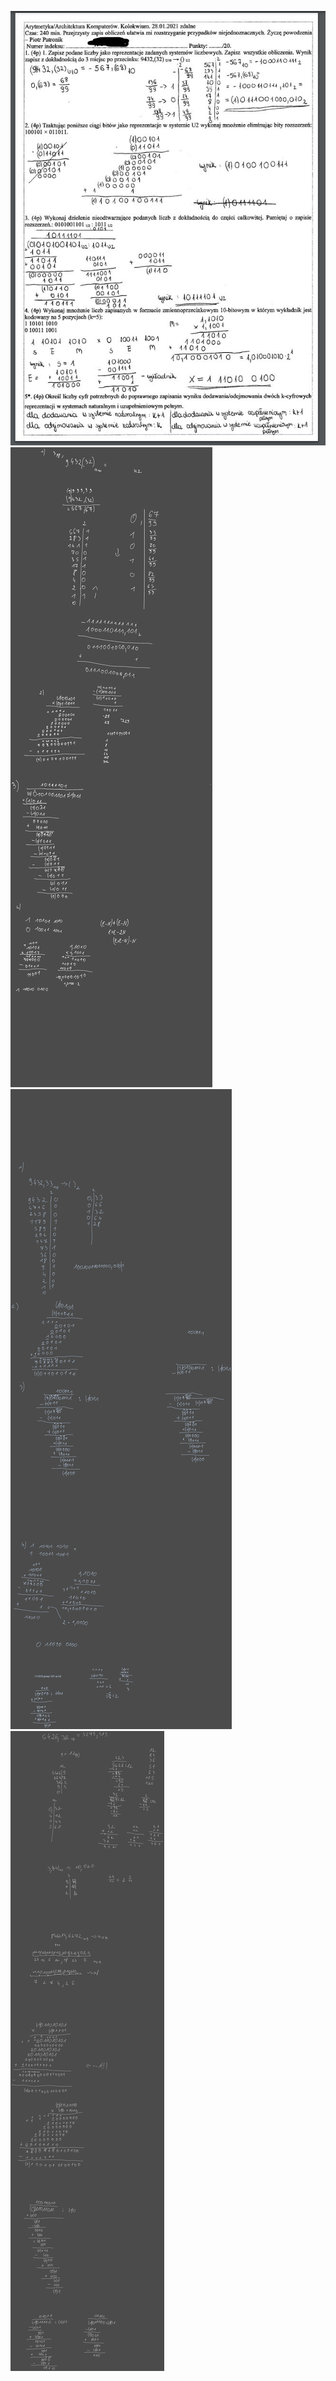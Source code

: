 ![](/Notatki/Semestr%203/Architektura%20komputerów%201/Ćwiczenia/Kolokwium/Pasted%20Image%2020240118091720_719.jpg)
![](/Notatki/Semestr%203/Architektura%20komputerów%201/Ćwiczenia/Kolokwium/Drawing%202024-01-18%2009.17.08.excalidraw.svg)
![](/Notatki/Semestr%203/Architektura%20komputerów%201/Ćwiczenia/Kolokwium/Drawing%202024-01-20%2016.10.07.excalidraw.svg)
![](/Notatki/Semestr%203/Architektura%20komputerów%201/Ćwiczenia/Kolokwium/Drawing%202024-01-21%2016.49.57.excalidraw.svg)